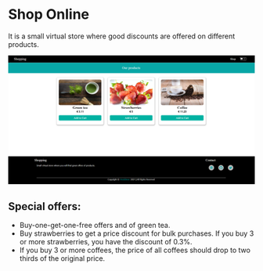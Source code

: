 # Shop Online

It is a small virtual store where good discounts are offered on different products.

![activities](./src/assets/images/shop-online.PNG)

## Special offers:

- Buy-one-get-one-free offers and of green tea.
- Buy strawberries to get a price discount for bulk purchases. If you buy 3 or more strawberries, you have the discount of 0.3%.
- If you buy 3 or more coffees, the price of all coffees should drop to two thirds of the original price.
